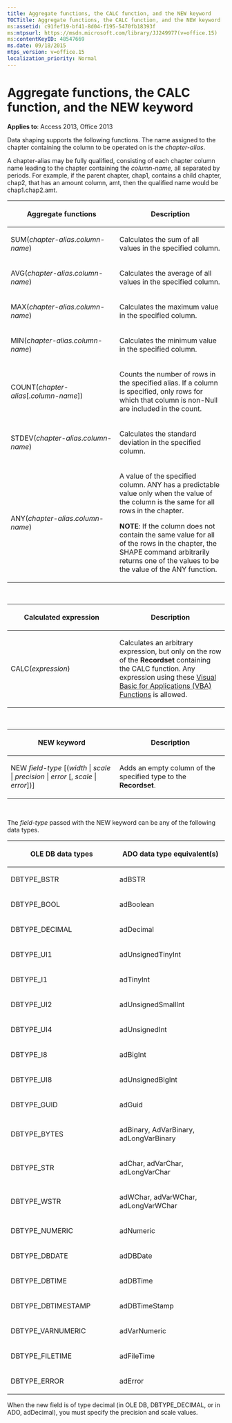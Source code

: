 ```yaml
---
title: Aggregate functions, the CALC function, and the NEW keyword
TOCTitle: Aggregate functions, the CALC function, and the NEW keyword
ms:assetid: c91fef19-bf41-8d04-f195-5470fb18393f
ms:mtpsurl: https://msdn.microsoft.com/library/JJ249977(v=office.15)
ms:contentKeyID: 48547669
ms.date: 09/18/2015
mtps_version: v=office.15
localization_priority: Normal
---
```


# Aggregate functions, the CALC function, and the NEW keyword


**Applies to**: Access 2013, Office 2013

Data shaping supports the following functions. The name assigned to the chapter containing the column to be operated on is the *chapter-alias*.

A chapter-alias may be fully qualified, consisting of each chapter column name leading to the chapter containing the *column-name,* all separated by periods. For example, if the parent chapter, chap1, contains a child chapter, chap2, that has an amount column, amt, then the qualified name would be chap1.chap2.amt.

<table>
<colgroup>
<col style="width: 50%" />
<col style="width: 50%" />
</colgroup>
<thead>
<tr class="header">
<th><p>Aggregate functions</p></th>
<th><p>Description</p></th>
</tr>
</thead>
<tbody>
<tr class="odd">
<td><p>SUM(<em>chapter-alias</em>.<em>column-name</em>)</p></td>
<td><p>Calculates the sum of all values in the specified column.</p></td>
</tr>
<tr class="even">
<td><p>AVG(<em>chapter-alias</em>.<em>column-name</em>)</p></td>
<td><p>Calculates the average of all values in the specified column.</p></td>
</tr>
<tr class="odd">
<td><p>MAX(<em>chapter-alias</em>.<em>column-name</em>)</p></td>
<td><p>Calculates the maximum value in the specified column.</p></td>
</tr>
<tr class="even">
<td><p>MIN(<em>chapter-alias</em>.<em>column-name</em>)</p></td>
<td><p>Calculates the minimum value in the specified column.</p></td>
</tr>
<tr class="odd">
<td><p>COUNT(<em>chapter-alias</em>[.<em>column-name</em>])</p></td>
<td><p>Counts the number of rows in the specified alias. If a column is specified, only rows for which that column is non-Null are included in the count.</p></td>
</tr>
<tr class="even">
<td><p>STDEV(<em>chapter-alias</em>.<em>column-name</em>)</p></td>
<td><p>Calculates the standard deviation in the specified column.</p></td>
</tr>
<tr class="odd">
<td><p>ANY(<em>chapter-alias</em>.<em>column-name</em>)</p></td>
<td><p>A value of the specified column. ANY has a predictable value only when the value of the column is the same for all rows in the chapter.</p><p><strong>NOTE</strong>: If the column does not contain the same value for all of the rows in the chapter, the SHAPE command arbitrarily returns one of the values to be the value of the ANY function.</p></td>
</tr>
</tbody>
</table>

<br/>

<table>
<colgroup>
<col style="width: 50%" />
<col style="width: 50%" />
</colgroup>
<thead>
<tr class="header">
<th><p>Calculated expression</p></th>
<th><p>Description</p></th>
</tr>
</thead>
<tbody>
<tr class="odd">
<td><p>CALC(<em>expression</em>)</p></td>
<td><p>Calculates an arbitrary expression, but only on the row of the <strong>Recordset</strong> containing the CALC function. Any expression using these <a href="visual-basic-for-applications-functions.md">Visual Basic for Applications (VBA) Functions</a> is allowed.</p></td>
</tr>
</tbody>
</table>

<br/>

<table>
<colgroup>
<col style="width: 50%" />
<col style="width: 50%" />
</colgroup>
<thead>
<tr class="header">
<th><p>NEW keyword</p></th>
<th><p>Description</p></th>
</tr>
</thead>
<tbody>
<tr class="odd">
<td><p>NEW <em>field-type</em> [(<em>width</em> | <em>scale</em> | <em>precision</em> | <em>error</em> [, <em>scale</em> | <em>error</em>])]</p></td>
<td><p>Adds an empty column of the specified type to the <strong>Recordset</strong>.</p></td>
</tr>
</tbody>
</table>

<br/>

The *field-type* passed with the NEW keyword can be any of the following data types.

<table>
<colgroup>
<col style="width: 50%" />
<col style="width: 50%" />
</colgroup>
<thead>
<tr class="header">
<th><p>OLE DB data types</p></th>
<th><p>ADO data type equivalent(s)</p></th>
</tr>
</thead>
<tbody>
<tr class="odd">
<td><p>DBTYPE_BSTR</p></td>
<td><p>adBSTR</p></td>
</tr>
<tr class="even">
<td><p>DBTYPE_BOOL</p></td>
<td><p>adBoolean</p></td>
</tr>
<tr class="odd">
<td><p>DBTYPE_DECIMAL</p></td>
<td><p>adDecimal</p></td>
</tr>
<tr class="even">
<td><p>DBTYPE_UI1</p></td>
<td><p>adUnsignedTinyInt</p></td>
</tr>
<tr class="odd">
<td><p>DBTYPE_I1</p></td>
<td><p>adTinyInt</p></td>
</tr>
<tr class="even">
<td><p>DBTYPE_UI2</p></td>
<td><p>adUnsignedSmallInt</p></td>
</tr>
<tr class="odd">
<td><p>DBTYPE_UI4</p></td>
<td><p>adUnsignedInt</p></td>
</tr>
<tr class="even">
<td><p>DBTYPE_I8</p></td>
<td><p>adBigInt</p></td>
</tr>
<tr class="odd">
<td><p>DBTYPE_UI8</p></td>
<td><p>adUnsignedBigInt</p></td>
</tr>
<tr class="even">
<td><p>DBTYPE_GUID</p></td>
<td><p>adGuid</p></td>
</tr>
<tr class="odd">
<td><p>DBTYPE_BYTES</p></td>
<td><p>adBinary, AdVarBinary, adLongVarBinary</p></td>
</tr>
<tr class="even">
<td><p>DBTYPE_STR</p></td>
<td><p>adChar, adVarChar, adLongVarChar</p></td>
</tr>
<tr class="odd">
<td><p>DBTYPE_WSTR</p></td>
<td><p>adWChar, adVarWChar, adLongVarWChar</p></td>
</tr>
<tr class="even">
<td><p>DBTYPE_NUMERIC</p></td>
<td><p>adNumeric</p></td>
</tr>
<tr class="odd">
<td><p>DBTYPE_DBDATE</p></td>
<td><p>adDBDate</p></td>
</tr>
<tr class="even">
<td><p>DBTYPE_DBTIME</p></td>
<td><p>adDBTime</p></td>
</tr>
<tr class="odd">
<td><p>DBTYPE_DBTIMESTAMP</p></td>
<td><p>adDBTimeStamp</p></td>
</tr>
<tr class="even">
<td><p>DBTYPE_VARNUMERIC</p></td>
<td><p>adVarNumeric</p></td>
</tr>
<tr class="odd">
<td><p>DBTYPE_FILETIME</p></td>
<td><p>adFileTime</p></td>
</tr>
<tr class="even">
<td><p>DBTYPE_ERROR</p></td>
<td><p>adError</p></td>
</tr>
</tbody>
</table>


When the new field is of type decimal (in OLE DB, DBTYPE\_DECIMAL, or in ADO, adDecimal), you must specify the precision and scale values.

